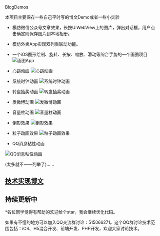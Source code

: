 BlogDemos

本项目主要保存一些自己平时写的博文Demo或者一些小实验







- 模仿微信公众号文章效果，长按UIWebView上的图片，弹出对话框，用户点击确定则保存图片到本地相册。

- 模仿外卖App实现双列表联动功能。
  
-  一个iOS图形绘制、旋转、长按、缩放、滑动等综合手势的一个画图项目
  ![画图App](https://raw.githubusercontent.com/FantasticLBP/BlogDemos/master/image/屏幕快照%202018-01-02%20下午10.12.57.png)

-  心跳动画
     ![心跳动画](https://github.com/FantasticLBP/BlogDemos/raw/master/image/2018-01-10%2022_56_34.gif)

- 系统时钟动画
        ![系统时钟动画](https://github.com/FantasticLBP/BlogDemos/raw/master/image/2018-01-10%2023_23_06.gif)

-  转盘抽奖动画
    ![转盘抽奖动画](https://raw.githubusercontent.com/FantasticLBP/BlogDemos/master/image/抽奖转盘动画.gif)


-  发微博动画
     ![发微博动画](https://fantasticlbp.gitbooks.io/knowledge-kit/content/assets/QQ20180610-225937-HD.gif)

-  音量柱动画
     ![音量柱动画](https://fantasticlbp.gitbooks.io/knowledge-kit/content/assets/QmW9ACfS9P5orau43H7gxuxsU4RVMDPD7mPnDKq4pgLmzr.gif)


-  倒影效果
     ![倒影效果](https://fantasticlbp.gitbooks.io/knowledge-kit/content/assets/QmQrU8UxSytnKbWcDVpY5mdy6kmiSHpzyqwt8GykWKNEY2.png)

-  粒子动画效果
     ![粒子动画效果](http://p1.cdn.img9.top/ipfs/QmbEyMyRoUhTRAdoa2fUJLPcbFugeVNMdLty2L3qLynjE1?1.gif)


-  QQ消息粘性动画

![QQ消息粘性动画](https://fantasticlbp.gitbooks.io/knowledge-kit/content/assets/QmUhGFJgxj6ofpvZp6MK3bqaH2hLgq9vfKsnwDmMisahGu.gif)

(太多就不一一列举了)......
 

 ## [技术实现博文](https://fantasticlbp.gitbooks.io/knowledge-kit/chapter1/313001-fang-wei-bo-dan-huang-dong-hua.html)
 ## 持续更新中

*各位同学觉得有帮助的欢迎给个star，我会继续优化代码。

如果有不懂的地方可以加入QQ交流群讨论：515066271。这个QQ群讨论技术范围包括：iOS、H5混合开发、前端开发、PHP开发，欢迎大家讨论技术。
